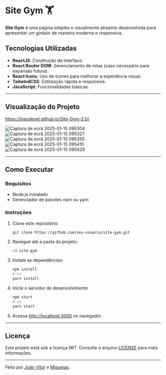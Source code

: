 # Site Gym 🏋️

**Site Gym** é uma página simples e visualmente atraente desenvolvida para apresentar um ginásio de maneira moderna e responsiva.

## Tecnologias Utilizadas

- **ReactJS**: Construção da interface.
- **React Router DOM**: Gerenciamento de rotas (caso necessário para expansão futura).
- **React Icons**: Uso de ícones para melhorar a experiência visual.
- **TailwindCSS**: Estilização rápida e responsiva.
- **JavaScript**: Funcionalidades básicas.

---

## Visualização do Projeto

https://joaodevel.github.io/Site-Gym-2.0/

![Captura de ecrã 2025-01-15 095304](https://github.com/user-attachments/assets/cd736fab-2c5b-4963-a0c0-1736984a47a4)
![Captura de ecrã 2025-01-15 095327](https://github.com/user-attachments/assets/360a8dac-7aae-46ad-9ffc-cc3025ef0b92)
![Captura de ecrã 2025-01-15 095350](https://github.com/user-attachments/assets/ac3f9faf-dbd6-40dd-881f-341b1b35e65d)
![Captura de ecrã 2025-01-15 095410](https://github.com/user-attachments/assets/27bbcd92-7114-4ff1-9a12-bef95e7b6692)
![Captura de ecrã 2025-01-15 095429](https://github.com/user-attachments/assets/134645c7-5a8f-4d3e-98b5-73ae3ecddc6f)

---

## Como Executar

### Requisitos

- Node.js instalado
- Gerenciador de pacotes npm ou yarn

### Instruções

1. Clone este repositório:
   ```bash
   git clone https://github.com/seu-usuario/site-gym.git
   ```

2. Navegue até a pasta do projeto:
   ```bash
   cd site-gym
   ```

3. Instale as dependências:
   ```bash
   npm install
   # ou
   yarn install
   ```

4. Inicie o servidor de desenvolvimento:
   ```bash
   npm start
   # ou
   yarn start
   ```

5. Acesse [http://localhost:3000](http://localhost:3000) no navegador.

---

## Licença

Este projeto está sob a licença MIT. Consulte o arquivo [LICENSE](./LICENSE) para mais informações.

---

Feito por [João Vitor](https://github.com/seu-usuario) e [Miqueias](https://github.com/Miqueias26).

